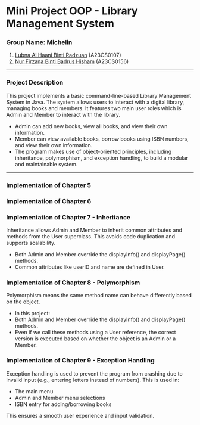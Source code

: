 # Mini Project OOP - Library Management System

### Group Name: Michelin
1. [Lubna Al Haani Binti Radzuan](https://github.com/haani1224) (A23CS0107)
2. [Nur Firzana Binti Badrus Hisham](https://github.com/firzanabadrus) (A23CS0156)

<hr>

### Project Description
This project implements a basic command-line-based Library Management System in Java. The system allows users to interact with a digital library, managing books and members. It features two main user roles which is Admin and Member to interact with the library.
- Admin can add new books, view all books, and view their own information.
- Member can view available books, borrow books using ISBN numbers, and view their own information.
- The program makes use of object-oriented principles, including inheritance, polymorphism, and exception handling, to build a modular and maintainable system.

<hr>

### Implementation of Chapter 5
### Implementation of Chapter 6
### Implementation of Chapter 7 - Inheritance
Inheritance allows Admin and Member to inherit common attributes and methods from the User superclass. This avoids code duplication and supports scalability.
- Both Admin and Member override the displayInfo() and displayPage() methods.
- Common attributes like userID and name are defined in User.

### Implementation of Chapter 8 - Polymorphism
Polymorphism means the same method name can behave differently based on the object.
- In this project:
- Both Admin and Member override the displayInfo() and displayPage() methods.
- Even if we call these methods using a User reference, the correct version is executed based on whether the object is an Admin or a Member.
  
### Implementation of Chapter 9 - Exception Handling
Exception handling is used to prevent the program from crashing due to invalid input (e.g., entering letters instead of numbers).
This is used in:
- The main menu
- Admin and Member menu selections
- ISBN entry for adding/borrowing books

This ensures a smooth user experience and input validation.
